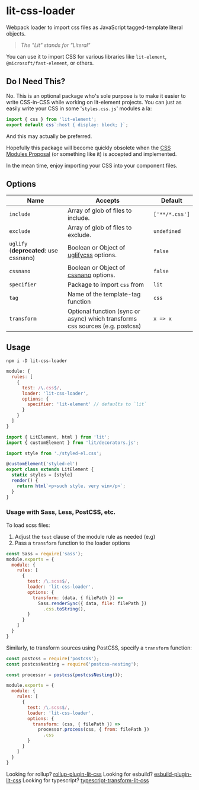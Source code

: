 # lit-css-loader

Webpack loader to import css files as JavaScript tagged-template literal objects.

> _The "Lit" stands for "Literal"_

You can use it to import CSS for various libraries like `lit-element`, 
`@microsoft/fast-element`, or others.

## Do I Need This?

No. This is an optional package who's sole purpose is to make it easier to write 
CSS-in-CSS while working on lit-element projects. You can just as easily write 
your CSS in some '`styles.css.js`' modules a la:

```js
import { css } from 'lit-element';
export default css`:host { display: block; }`;
```

And this may actually be preferred.

Hopefully this package will become quickly obsolete when the [CSS Modules 
Proposal][modulesprop] (or something like it) is accepted and implemented.

In the mean time, enjoy importing your CSS into your component files.

## Options

| Name                                   | Accepts                                                                       | Default        |
| -------------------------------------- | ----------------------------------------------------------------------------- | -------------- |
| `include`                              | Array of glob of files to include.                                            | `['**/*.css']` |
| `exclude`                              | Array of glob of files to exclude.                                            | `undefined`    |
| `uglify` (**deprecated**: use cssnano) | Boolean or Object of [uglifycss][uglifyopts] options.                         | `false`        |
| `cssnano`                              | Boolean or Object of [cssnano][nanoopts] options.                             | `false`        |
| `specifier`                            | Package to import `css` from                                                  | `lit`          |
| `tag`                                  | Name of the template-tag function                                             | `css`          |
| `transform`                            | Optional function (sync or async) which transforms css sources (e.g. postcss) | `x => x`       |

## Usage

    npm i -D lit-css-loader

```js
module: {
  rules: [
    {
      test: /\.css$/,
      loader: 'lit-css-loader',
      options: {
        specifier: 'lit-element' // defaults to `lit`
      }
    }
  ]
}
```

```js
import { LitElement, html } from 'lit';
import { customElement } from 'lit/decorators.js';

import style from './styled-el.css';

@customElement('styled-el')
export class extends LitElement {
  static styles = [style]
  render() {
    return html`<p>such style. very win</p>`;
  }
}
```

### Usage with Sass, Less, PostCSS, etc.

To load scss files:

1.  Adjust the `test` clause of the module rule as needed (e.g)
2.  Pass a `transform` function to the loader options

```js
const Sass = require('sass');
module.exports = {
  module: {
    rules: [
      {
        test: /\.scss$/,
        loader: 'lit-css-loader',
        options: {
          transform: (data, { filePath }) =>
            Sass.renderSync({ data, file: filePath })
              .css.toString(),
        }
      }
    ]
  }
}
```

Similarly, to transform sources using PostCSS, specify a `transform` function:

```js
const postcss = require('postcss');
const postcssNesting = require('postcss-nesting');

const processor = postcss(postcssNesting());

module.exports = {
  module: {
    rules: [
      {
        test: /\.scss$/,
        loader: 'lit-css-loader',
        options: {
          transform: (css, { filePath }) =>
            processor.process(css, { from: filePath })
              .css
        }
      }
    ]
  }
}
```

Looking for rollup? [rollup-plugin-lit-css](../rollup-plugin-lit-css)
Looking for esbuild? [esbuild-plugin-lit-css](../esbuild-plugin-lit-css)
Looking for typescript? [typescript-transform-lit-css](../typescript-transform-lit-css)

[wds]: https://modern-web.dev/docs/dev-server/
[modulesprop]: https://github.com/w3c/webcomponents/issues/759
[uglifyopts]: https://www.npmjs.com/package/uglifycss#api
[nanoopts]: https://cssnano.co/docs/config-file/#configuration-options

